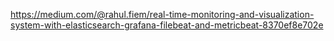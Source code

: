 https://medium.com/@rahul.fiem/real-time-monitoring-and-visualization-system-with-elasticsearch-grafana-filebeat-and-metricbeat-8370ef8e702e
